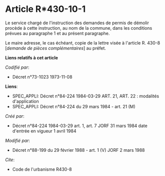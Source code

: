 # Article R*430-10-1

Le service chargé de l'instruction des demandes de permis de démolir procède à cette instruction, au nom de la commune, dans
les conditions prévues au paragraphe 1 et au présent paragraphe.

Le maire adresse, le cas échéant, copie de la lettre visée à l'article R. 430-8 [*demande de pièces complémentaires*] au
préfet.

**Liens relatifs à cet article**

_Codifié par_:

  - Décret n°73-1023 1973-11-08

**Liens**:

  - SPEC_APPLI: Décret n°84-224 1984-03-29 ART. 21, ART. 22 : modalités d'application
  - SPEC_APPLI: Décret n°84-224 du 29 mars 1984 - art. 21 (M)

_Créé par_:

  - Décret n°84-224 1984-03-29 art. 1, art. 7 JORF 31 mars 1984 date d'entrée en vigueur 1 avril 1984

_Modifié par_:

  - Décret n°88-199 du 29 février 1988 - art. 1 (V) JORF 2 mars 1988

_Cite_:

  - Code de l'urbanisme R430-8
